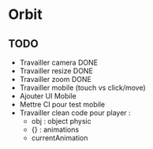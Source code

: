 # Orbit

## TODO

- Travailler camera DONE
- Travailler resize DONE
- Travailler zoom DONE
- Travailler mobile (touch vs click/move)
- Ajouter UI Mobile
- Mettre CI pour test mobile
- Travailler clean code pour player :
    - obj : object physic
    - {} : animations
    - currentAnimation
